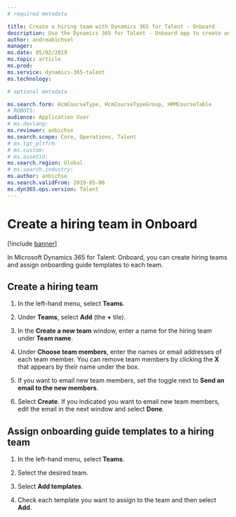 ```yaml
---
# required metadata

title: Create a hiring team with Dynamics 365 for Talent - Onboard
description: Use the Dynamics 365 for Talent - Onboard app to create onboarding teams.
author: andreabichsel
manager:
ms.date: 05/02/2019
ms.topic: article
ms.prod:
ms.service: dynamics-365-talent
ms.technology:

# optional metadata

ms.search.form: HcmCourseType, HcmCourseTypeGroup, HRMCourseTable
# ROBOTS:
audience: Application User
# ms.devlang:
ms.reviewer: anbichse
ms.search.scope: Core, Operations, Talent
# ms.tgt_pltfrm:
# ms.custom:
# ms.assetid:
ms.search.region: Global
# ms.search.industry:
ms.author: anbichse
ms.search.validFrom: 2019-05-06
ms.dyn365.ops.version: Talent
---
```


# Create a hiring team in Onboard

[!include [banner](includes/banner.md)]

In Microsoft Dynamics 365 for Talent: Onboard, you can create hiring teams and assign onboarding guide templates to each team.

## Create a hiring team

1. In the left-hand menu, select **Teams**.

2. Under **Teams**, select **Add** (the **+** tile).

3. In the **Create a new team** window, enter a name for the hiring team under **Team name**.

4. Under **Choose team members**, enter the names or email addresses of each team member. You can remove team members by clicking the **X** that appears by their name under the box.

5. If you want to email new team members, set the toggle next to **Send an email to the new members**.

6. Select **Create**. If you indicated you want to email new team members, edit the email in the next window and select **Done**.

## Assign onboarding guide templates to a hiring team

1. In the left-hand menu, select **Teams**.

2. Select the desired team.

3. Select **Add templates**.

4. Check each template you want to assign to the team and then select **Add**.